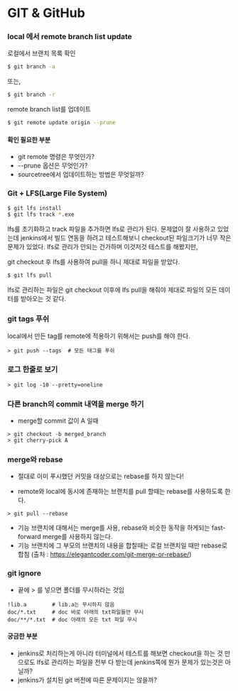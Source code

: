 # GIT & GitHub

### local 에서 remote branch list update

로컬에서 브랜치 목록 확인
```bash
$ git branch -a
```
또는,

```bash
$ git branch -r
```

remote branch list를 업데이트
```bash
$ git remote update origin --prune
```

#### 확인 필요한 부분
- git remote 명령은 무엇인가?
- --prune 옵션은 무엇인가?
- sourcetree에서 업데이트하는 방법은 무엇일까?

### Git + LFS(Large File System)

```bash
$ git lfs install
$ git lfs track *.exe
```

lfs를 초기화하고 track 파일을 추가하면 lfs로 관리가 된다.
문제없이 잘 사용하고 있었는데 jenkins에서 빌드 연동을 하려고 테스트해보니
checkout된 파일크기가 너무 작은 문제가 있었다.
lfs로 관리가 안되는 건가하며 이것저것 테스트를 해봤지만,

git checkout 후 lfs를 사용하여 pull을 하니 제대로 파일을 받았다.
```bash
$ git lfs pull
```

lfs로 관리하는 파일은 git checkout 이후에 lfs pull을 해줘야
제대로 파일의 모든 데이터를 받아오는 것 같다.

### git tags 푸쉬

local에서 만든 tag를 remote에 적용하기 위해서는 push를 해야 한다.

```
> git push --tags  # 모든 태그를 푸쉬
```

### 로그 한줄로 보기
```
> git log -10 --pretty=oneline
```

### 다른 branch의 commit 내역을 merge 하기
* merge할 commit 값이 A 일때

```
> git checkout -b merged_branch
> git cherry-pick A
```

### merge와 rebase
* 절대로 이미 푸시했던 커밋을 대상으로는 rebase를 하지 않는다!

* remote와 local에 동시에 존재하는 브랜치를 pull 할때는 rebase를 사용하도록 한다.
```
> git pull --rebase
```
* 기능 브랜치에 대해서는 merge를 사용, rebase와 비슷한 동작을 하게되는 fast-forward merge를 사용하지 않는다.
* 기능 브랜치에 그 부모의 브랜치의 내용을 합칠때는 로컬 브랜치일 때만 rebase로 합침
(출처 : https://elegantcoder.com/git-merge-or-rebase/)

### git ignore
* 끝에 > 를 넣으면 폴더를 무시하라는 것임
```
!lib.a        # lib.a는 무시하지 않음
doc/*.txt     # doc 바로 아래의 txt파일들만 무시
doc/**/*.txt  # doc 아래의 모든 txt 파일 무시
```

#### 궁금한 부분
- jenkins로 처리하는게 아니라 터미널에서 테스트를 해보면 checkout을
하는 것 만으로도 lfs로 관리하는 파일을 전부 다 받는데 jenkins쪽에 뭔가
문제가 있는것은 아닐까?
- jenkins가 설치된 git 버전에 따른 문제이지는 않을까?
